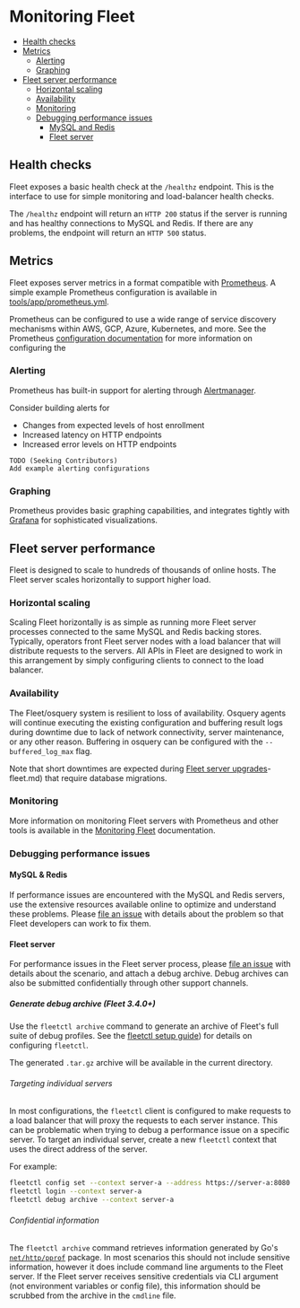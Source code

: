 # Monitoring Fleet
- [Health checks](#health-checks)
- [Metrics](#metrics)
  - [Alerting](#alerting)
  - [Graphing](#graphing)
- [Fleet server performance](#fleet-server-performance)
  - [Horizontal scaling](#horizontal-scaling)
  - [Availability](#availability)
  - [Monitoring](#monitoring)
  - [Debugging performance issues](#debugging-performance-issues)
    - [MySQL and Redis](#mysql-and-redis)
    - [Fleet server](#fleet-server)

## Health checks

Fleet exposes a basic health check at the `/healthz` endpoint. This is the interface to use for simple monitoring and load-balancer health checks.

The `/healthz` endpoint will return an `HTTP 200` status if the server is running and has healthy connections to MySQL and Redis. If there are any problems, the endpoint will return an `HTTP 500` status.

## Metrics

Fleet exposes server metrics in a format compatible with [Prometheus](https://prometheus.io/). A simple example Prometheus configuration is available in [tools/app/prometheus.yml](../../tools/app/prometheus.yml).

Prometheus can be configured to use a wide range of service discovery mechanisms within AWS, GCP, Azure, Kubernetes, and more. See the Prometheus [configuration documentation](https://prometheus.io/docs/prometheus/latest/configuration/configuration/) for more information on configuring the

### Alerting

Prometheus has built-in support for alerting through [Alertmanager](https://prometheus.io/docs/alerting/latest/overview/).

Consider building alerts for

- Changes from expected levels of host enrollment
- Increased latency on HTTP endpoints
- Increased error levels on HTTP endpoints

```
TODO (Seeking Contributors)
Add example alerting configurations
```

### Graphing

Prometheus provides basic graphing capabilities, and integrates tightly with [Grafana](https://prometheus.io/docs/visualization/grafana/) for sophisticated visualizations.

## Fleet server performance

Fleet is designed to scale to hundreds of thousands of online hosts. The Fleet server scales horizontally to support higher load.

### Horizontal scaling

Scaling Fleet horizontally is as simple as running more Fleet server processes connected to the same MySQL and Redis backing stores. Typically, operators front Fleet server nodes with a load balancer that will distribute requests to the servers. All APIs in Fleet are designed to work in this arrangement by simply configuring clients to connect to the load balancer.

### Availability

The Fleet/osquery system is resilient to loss of availability. Osquery agents will continue executing the existing configuration and buffering result logs during downtime due to lack of network connectivity, server maintenance, or any other reason. Buffering in osquery can be configured with the `--buffered_log_max` flag.

Note that short downtimes are expected during [Fleet server upgrades](./7-Updating-Fleet.md)-fleet.md) that require database migrations.

### Monitoring

More information on monitoring Fleet servers with Prometheus and other tools is available in the [Monitoring Fleet](./5-Monitoring-Fleet.md) documentation.

### Debugging performance issues

#### MySQL & Redis

If performance issues are encountered with the MySQL and Redis servers, use the extensive resources available online to optimize and understand these problems. Please [file an issue](https://github.com/fleetdm/fleet/issues/new/choose) with details about the problem so that Fleet developers can work to fix them.

#### Fleet server

For performance issues in the Fleet server process, please [file an issue](https://github.com/fleetdm/fleet/issues/new/choose) with details about the scenario, and attach a debug archive. Debug archives can also be submitted confidentially through other support channels.

##### Generate debug archive (Fleet 3.4.0+)

Use the `fleetctl archive` command to generate an archive of Fleet's full suite of debug profiles. See the [fleetctl setup guide](./2-fleetctl-CLI.md)) for details on configuring `fleetctl`.

The generated `.tar.gz` archive will be available in the current directory.

###### Targeting individual servers

In most configurations, the `fleetctl` client is configured to make requests to a load balancer that will proxy the requests to each server instance. This can be problematic when trying to debug a performance issue on a specific server. To target an individual server, create a new `fleetctl` context that uses the direct address of the server.

For example:

```sh
fleetctl config set --context server-a --address https://server-a:8080
fleetctl login --context server-a
fleetctl debug archive --context server-a
```

###### Confidential information

The `fleetctl archive` command retrieves information generated by Go's [`net/http/pprof`](https://golang.org/pkg/net/http/pprof/) package. In most scenarios this should not include sensitive information, however it does include command line arguments to the Fleet server. If the Fleet server receives sensitive credentials via CLI argument (not environment variables or config file), this information should be scrubbed from the archive in the `cmdline` file.